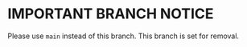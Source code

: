 # IMPORTANT BRANCH NOTICE

Please use `main` instead of this branch. This branch is set for removal.

